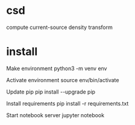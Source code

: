 # csd
compute current-source density transform

# install
Make environment
python3 -m venv env

Activate environment
source env/bin/activate

Update pip
pip install --upgrade pip

Install requirements
pip install -r requirements.txt

Start notebook server
jupyter notebook

